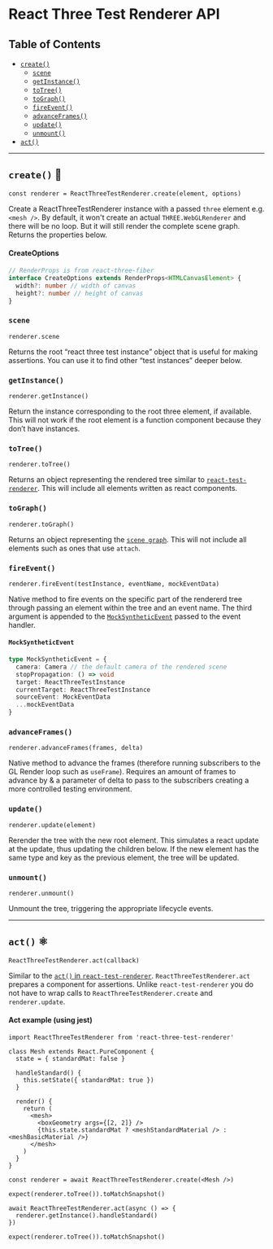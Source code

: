 # React Three Test Renderer API

## Table of Contents

- [`create()`](#create)
  - [`scene`](#create-scene)
  - [`getInstance()`](#create-getinstance)
  - [`toTree()`](#create-totree)
  - [`toGraph()`](#create-tograph)
  - [`fireEvent()`](#create-fireevent)
  - [`advanceFrames()`](#create-advanceframes)
  - [`update()`](#create-update)
  - [`unmount()`](#create-unmount)
- [`act()`](#act)

---

## `create()` 🧪 <a id="create"></a>

```tsx
const renderer = ReactThreeTestRenderer.create(element, options)
```

Create a ReactThreeTestRenderer instance with a passed `three` element e.g. `<mesh />`. By default, it won't create an actual `THREE.WebGLRenderer` and there will be no loop. But it will still render the complete scene graph. Returns the properties below.

#### CreateOptions

```ts
// RenderProps is from react-three-fiber
interface CreateOptions extends RenderProps<HTMLCanvasElement> {
  width?: number // width of canvas
  height?: number // height of canvas
}
```

### `scene` <a id="create-scene"></a>

```tsx
renderer.scene
```

Returns the root “react three test instance” object that is useful for making assertions. You can use it to find other “test instances” deeper below.

### `getInstance()` <a id="create-getinstance"></a>

```tsx
renderer.getInstance()
```

Return the instance corresponding to the root three element, if available. This will not work if the root element is a function component because they don’t have instances.

### `toTree()` <a id="create-totree"></a>

```tsx
renderer.toTree()
```

Returns an object representing the rendered tree similar to [`react-test-renderer`](https://reactjs.org/docs/test-renderer.html#overview). This will include all elements written as react components.

### `toGraph()` <a id="create-tograph"></a>

```tsx
renderer.toGraph()
```

Returns an object representing the [`scene graph`](https://threejsfundamentals.org/threejs/lessons/threejs-scenegraph.html). This will not include all elements such as ones that use `attach`.

### `fireEvent()` <a id="create-fireevent"></a>

```tsx
renderer.fireEvent(testInstance, eventName, mockEventData)
```

Native method to fire events on the specific part of the rendererd tree through passing an element within the tree and an event name. The third argument is appended to the [`MockSyntheticEvent`](#create-fireevent-mocksyntheticevent) passed to the event handler.

#### `MockSyntheticEvent` <a id="create-fireevent-mocksyntheticevent"></a>

```ts
type MockSyntheticEvent = {
  camera: Camera // the default camera of the rendered scene
  stopPropagation: () => void
  target: ReactThreeTestInstance
  currentTarget: ReactThreeTestInstance
  sourceEvent: MockEventData
  ...mockEventData
}
```

### `advanceFrames()` <a id="create-advanceframes"></a>

```tsx
renderer.advanceFrames(frames, delta)
```

Native method to advance the frames (therefore running subscribers to the GL Render loop such as `useFrame`). Requires an amount of frames to advance by & a parameter of delta to pass to the subscribers creating a more controlled testing environment.

### `update()` <a id="create-update"></a>

```tsx
renderer.update(element)
```

Rerender the tree with the new root element. This simulates a react update at the update, thus updating the children below. If the new element has the same type and key as the previous element, the tree will be updated.

### `unmount()` <a id="create-unmount"></a>

```tsx
renderer.unmount()
```

Unmount the tree, triggering the appropriate lifecycle events.

---

## `act()` ⚛️ <a id="act"></a>

```tsx
ReactThreeTestRenderer.act(callback)
```

Similar to the [`act()` in `react-test-renderer`](https://reactjs.org/docs/test-renderer.html#testrendereract). `ReactThreeTestRenderer.act` prepares a component for assertions. Unlike `react-test-renderer` you do not have to wrap calls to `ReactThreeTestRenderer.create` and `renderer.update`.

#### Act example (using jest)

```tsx
import ReactThreeTestRenderer from 'react-three-test-renderer'

class Mesh extends React.PureComponent {
  state = { standardMat: false }

  handleStandard() {
    this.setState({ standardMat: true })
  }

  render() {
    return (
      <mesh>
        <boxGeometry args={[2, 2]} />
        {this.state.standardMat ? <meshStandardMaterial /> : <meshBasicMaterial />}
      </mesh>
    )
  }
}

const renderer = await ReactThreeTestRenderer.create(<Mesh />)

expect(renderer.toTree()).toMatchSnapshot()

await ReactThreeTestRenderer.act(async () => {
  renderer.getInstance().handleStandard()
})

expect(renderer.toTree()).toMatchSnapshot()
```
